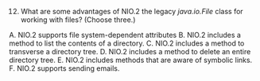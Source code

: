 12. What are some advantages of NIO.2 the legacy *java.io.File* class for working with files? (Choose three.)

A. NIO.2 supports file system-dependent attributes
B. NIO.2 includes a method to list the contents of a directory.
C. NIO.2 includes a method to transverse a directory tree.
D. NIO.2 includes a method to delete an entire directory tree.
E. NIO.2 includes methods that are aware of symbolic links.
F. NIO.2 supports sending emails.
